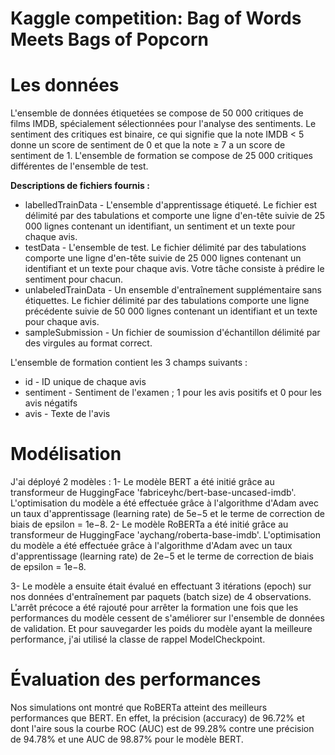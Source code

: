 # Kaggle competition: Bag of Words Meets Bags of Popcorn
# Les données
L'ensemble de données étiquetées se compose de 50 000 critiques de films IMDB, spécialement sélectionnées pour l'analyse des sentiments.
Le sentiment des critiques est binaire, ce qui signifie que la note IMDB < 5 donne un score de sentiment de 0 et que la note ≥ 7 a un score de sentiment de 1.
L'ensemble de formation se compose de 25 000 critiques différentes de l'ensemble de test.

**Descriptions de fichiers fournis :**
- labelledTrainData - L'ensemble d'apprentissage étiqueté. Le fichier est délimité par des tabulations et comporte une ligne d'en-tête suivie de 25 000 lignes contenant un identifiant, un sentiment et un texte pour chaque avis.
- testData - L'ensemble de test. Le fichier délimité par des tabulations comporte une ligne d'en-tête suivie de 25 000 lignes contenant un identifiant et un texte pour chaque avis. Votre tâche consiste à prédire le sentiment pour chacun. 
- unlabeledTrainData - Un ensemble d'entraînement supplémentaire sans étiquettes. Le fichier délimité par des tabulations comporte une ligne précédente suivie de 50 000 lignes contenant un identifiant et un texte pour chaque avis.
- sampleSubmission - Un fichier de soumission d'échantillon délimité par des virgules au format correct.

L'ensemble de formation contient les 3 champs suivants :

- id - ID unique de chaque avis
- sentiment - Sentiment de l'examen ; 1 pour les avis positifs et 0 pour les avis négatifs
- avis - Texte de l'avis

# Modélisation
J'ai déployé 2 modèles : 
1- Le modèle BERT a été initié grâce au transformeur de HuggingFace 'fabriceyhc/bert-base-uncased-imdb'.
L'optimisation du modèle a été effectuée grâce à l'algorithme d'Adam avec un taux d'apprentissage (learning rate) de 5e−5 et le terme de correction de biais de epsilon = 1e−8.
2- Le modèle RoBERTa a été initié grâce au transformeur de HuggingFace 'aychang/roberta-base-imdb'.
L'optimisation du modèle a été effectuée grâce à l'algorithme d'Adam avec un taux d'apprentissage (learning rate) de 2e−5 et le terme de correction de biais de epsilon = 1e−8.

3- Le modèle a ensuite était évalué en effectuant 3 itérations (epoch) sur nos données d'entraînement par paquets (batch size) de 4 observations.
L'arrêt précoce a été rajouté pour arrêter la formation une fois que les performances du modèle cessent de s'améliorer sur l'ensemble de données de validation.
Et pour sauvegarder les poids du modèle ayant la meilleure performance, j'ai utilisé la classe de rappel ModelCheckpoint.

# Évaluation des performances
Nos simulations ont montré que RoBERTa atteint des meilleurs performances que BERT. En effet, la précision (accuracy) de 96.72% et dont l'aire
sous la courbe ROC (AUC) est de 99.28% contre une précision de 94.78% et une AUC de  98.87% pour le modèle BERT.
